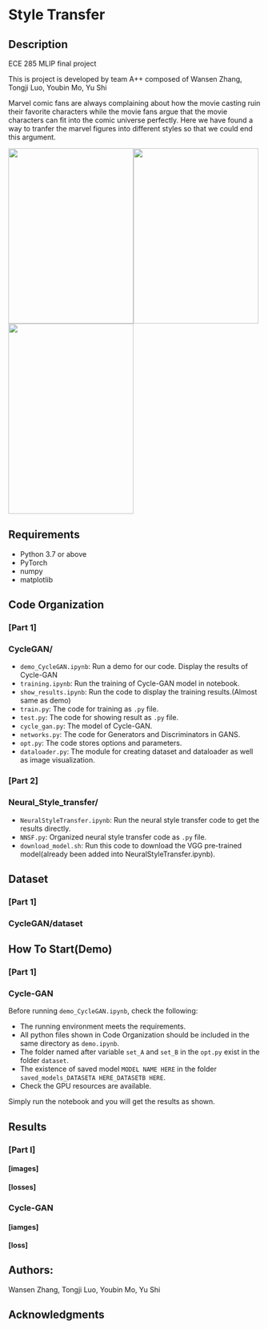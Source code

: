# Style Transfer
## Description
ECE 285 MLIP final project

This is project is developed by team A++ composed of Wansen Zhang, Tongji Luo, Youbin Mo, Yu Shi

Marvel comic fans are always complaining about how the movie casting ruin their favorite characters while the movie fans argue that the movie characters can fit into the comic universe perfectly. Here we have found a way to tranfer the marvel figures into different styles so that we could end this argument.

<img src="https://github.com/wansen96/StyleTransfer/blob/master/Sample_results/hulk_comic.jpg" width="250" height="350" /><img src="https://github.com/wansen96/StyleTransfer/blob/master/Sample_results/hulk_real.jpg" width="250" height="350" />
<img src="https://github.com/wansen96/StyleTransfer/blob/master/Sample_results/hulk_tranfer.png" width="250" height="380" />

## Requirements
- Python 3.7 or above
- PyTorch 
- numpy
- matplotlib


## Code Organization
### [Part 1]
### CycleGAN/
- ```demo_CycleGAN.ipynb```: Run a demo for our code. Display the results of Cycle-GAN
- ```training.ipynb```: Run the training of Cycle-GAN model in notebook.
- ```show_results.ipynb```: Run the code to display the training results.(Almost same as demo)
- ```train.py```: The code for training as ```.py``` file. 
- ```test.py```: The code for showing result as ```.py``` file.
- ```cycle_gan.py```: The model of Cycle-GAN.
- ```networks.py```: The code for Generators and Discriminators in GANS.
- ```opt.py```: The code stores options and parameters.
- ```dataloader.py```: The module for creating dataset and dataloader as well as image visualization.

### [Part 2]
### Neural_Style_transfer/
- ```NeuralStyleTransfer.ipynb```: Run the neural style transfer code to get the results directly.
- ```NNSF.py```: Organized neural style transfer code as ```.py``` file.
- ```download_model.sh```: Run this code to download the VGG pre-trained model(already been added into NeuralStyleTransfer.ipynb).

## Dataset
### [Part 1]
### CycleGAN/dataset

## How To Start(Demo)
### [Part 1]
### Cycle-GAN
Before running ```demo_CycleGAN.ipynb```, check the following: 
- The running environment meets the requirements.
- All python files shown in Code Organization should be included in the same directory as ```demo.ipynb```.
- The folder named after variable ```set_A``` and ```set_B``` in the ```opt.py``` exist in the folder ```dataset```.
- The existence of saved model ```MODEL NAME HERE``` in the folder ```saved_models_DATASETA HERE_DATASETB HERE```.
- Check the GPU resources are available.

Simply run the notebook and you will get the results as shown.
## Results
### [Part I]
#### [images]
#### [losses]
### Cycle-GAN
#### [iamges]
#### [loss]


## Authors: 
Wansen Zhang, Tongji Luo, Youbin Mo, Yu Shi

## Acknowledgments

